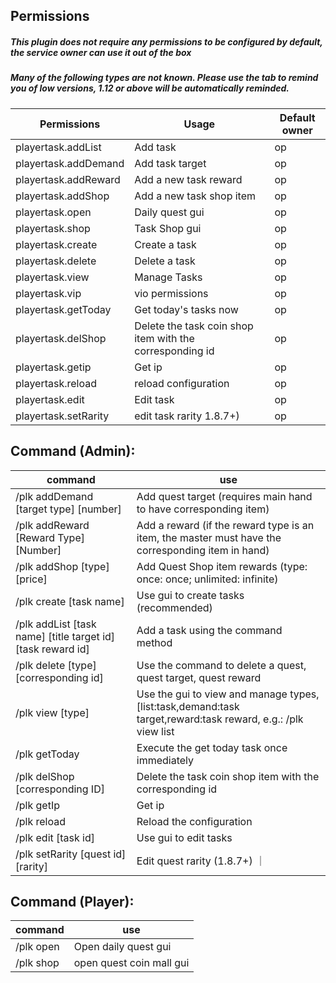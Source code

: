 ## Permissions
##### This plugin does not require any permissions to be configured by default, the service owner can use it out of the box
##### Many of the following types are not known. Please use the tab to remind you of low versions, 1.12 or above will be automatically reminded.

| Permissions | Usage | Default owner |
| ------------ | ------------ | ------------ |
| playertask.addList | Add task | op |
| playertask.addDemand | Add task target | op |
| playertask.addReward | Add a new task reward | op |
| playertask.addShop | Add a new task shop item | op |
| playertask.open | Daily quest gui | op |
| playertask.shop | Task Shop gui | op |
| playertask.create | Create a task | op |
| playertask.delete | Delete a task | op |
| playertask.view | Manage Tasks | op |
| playertask.vip | vio permissions | op |
| playertask.getToday | Get today's tasks now | op |
| playertask.delShop | Delete the task coin shop item with the corresponding id | op |
| playertask.getip | Get ip | op |
| playertask.reload | reload configuration | op |
| playertask.edit | Edit task | op |
| playertask.setRarity | edit task rarity 1.8.7+) | op |

## Command (Admin):
| command | use |
| ------------ | ------------ |
| /plk addDemand [target type] [number] | Add quest target (requires main hand to have corresponding item) |
| /plk addReward [Reward Type] [Number] | Add a reward (if the reward type is an item, the master must have the corresponding item in hand)
| /plk addShop [type] [price] | Add Quest Shop item rewards (type: once: once; unlimited: infinite) | /plk addReward [type] [price] | Add Quest Shop item rewards (type: once: once; unlimited)
| /plk create [task name] | Use gui to create tasks (recommended) |
| /plk addList [task name] [title target id] [task reward id] | Add a task using the command method |
| /plk delete [type] [corresponding id] | Use the command to delete a quest, quest target, quest reward |
| /plk view [type] | Use the gui to view and manage types, [list:task,demand:task target,reward:task reward, e.g.: /plk view list|
| /plk getToday | Execute the get today task once immediately|
| /plk delShop [corresponding ID] | Delete the task coin shop item with the corresponding id|
|/plk getIp | Get ip|
|/plk reload | Reload the configuration|
|/plk edit [task id] | Use gui to edit tasks |
|/plk setRarity [quest id] [rarity]| Edit quest rarity (1.8.7+) ｜

## Command (Player):
| command | use |
| ------------ | ------------ |
| /plk open | Open daily quest gui |
| /plk shop | open quest coin mall gui |